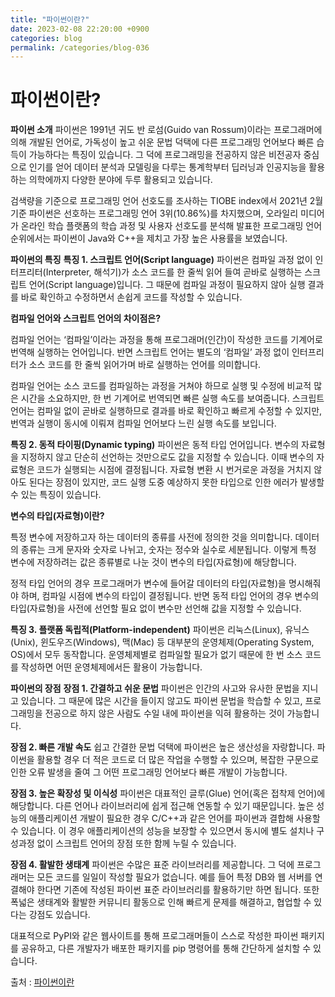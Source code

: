```yaml
---
title: "파이썬이란?"
date: 2023-02-08 22:20:00 +0900
categories: blog
permalink: /categories/blog-036
---
```

# 파이썬이란?

**파이썬 소개**
파이썬은 1991년 귀도 반 로섬(Guido van Rossum)이라는 프로그래머에 의해 개발된 언어로, 가독성이 높고 쉬운 문법 덕택에 다른 프로그래밍 언어보다 빠른 습득이 가능하다는 특징이 있습니다. 그 덕에 프로그래밍을 전공하지 않은 비전공자 중심으로 인기를 얻어 데이터 분석과 모델링을 다루는 통계학부터 딥러닝과 인공지능을 활용하는 의학에까지 다양한 분야에 두루 활용되고 있습니다.

검색량을 기준으로 프로그래밍 언어 선호도를 조사하는 TIOBE index에서 2021년 2월 기준 파이썬은 선호하는 프로그래밍 언어 3위(10.86%)를 차지했으며, 오라일리 미디어가 온라인 학습 플랫폼의 학습 과정 및 사용자 선호도를 분석해 발표한 프로그래밍 언어 순위에서는 파이썬이 Java와 C++을 제치고 가장 높은 사용률을 보였습니다.

**파이썬의 특징**
**특징 1. 스크립트 언어(Script language)**
파이썬은 컴파일 과정 없이 인터프리터(Interpreter, 해석기)가 소스 코드를 한 줄씩 읽어 들여 곧바로 실행하는 스크립트 언어(Script language)입니다. 그 때문에 컴파일 과정이 필요하지 않아 실행 결과를 바로 확인하고 수정하면서 손쉽게 코드를 작성할 수 있습니다.

**컴파일 언어와 스크립트 언어의 차이점은?**

컴파일 언어는 ‘컴파일’이라는 과정을 통해 프로그래머(인간)이 작성한 코드를 기계어로 번역해 실행하는 언어입니다. 
반면 스크립트 언어는 별도의 ‘컴파일’ 과정 없이 인터프리터가 소스 코드를 한 줄씩 읽어가며 바로 실행하는 언어를 의미합니다.

컴파일 언어는 소스 코드를 컴파일하는 과정을 거쳐야 하므로 실행 및 수정에 비교적 많은 시간을 소요하지만, 한 번 기계어로 번역되면 빠른 실행 속도를 보여줍니다. 스크립트 언어는 컴파일 없이 곧바로 실행하므로 결과를 바로 확인하고 빠르게 수정할 수 있지만, 번역과 실행이 동시에 이뤄져 컴파일 언어보다 느린 실행 속도를 보입니다.


**특징 2. 동적 타이핑(Dynamic typing)**
파이썬은 동적 타입 언어입니다. 변수의 자료형을 지정하지 않고 단순히 선언하는 것만으로도 값을 지정할 수 있습니다. 이때 변수의 자료형은 코드가 실행되는 시점에 결정됩니다. 자료형 변환 시 번거로운 과정을 거치지 않아도 된다는 장점이 있지만, 코드 실행 도중 예상하지 못한 타입으로 인한 에러가 발생할 수 있는 특징이 있습니다.

**변수의 타입(자료형)이란?**

특정 변수에 저장하고자 하는 데이터의 종류를 사전에 정의한 것을 의미합니다. 데이터의 종류는 크게 문자와 숫자로 나뉘고, 숫자는 정수와 실수로 세분됩니다. 이렇게 특정 변수에 저장하려는 값은 종류별로 나눈 것이 변수의 타입(자료형)에 해당합니다. 

정적 타입 언어의 경우 프로그래머가 변수에 들어갈 데이터의 타입(자료형)을 명시해줘야 하며, 컴파일 시점에 변수의 타입이 결정됩니다. 반면 동적 타입 언어의 경우 변수의 타입(자료형)을 사전에 선언할 필요 없이 변수만 선언해 값을 지정할 수 있습니다.


**특징 3. 플랫폼 독립적(Platform-independent)**
파이썬은 리눅스(Linux), 유닉스(Unix), 윈도우즈(Windows), 맥(Mac) 등 대부분의 운영체제(Operating System, OS)에서 모두 동작합니다. 운영체제별로 컴파일할 필요가 없기 때문에 한 번 소스 코드를 작성하면 어떤 운영체제에서든 활용이 가능합니다.

**파이썬의 장점**
**장점 1. 간결하고 쉬운 문법**
파이썬은 인간의 사고와 유사한 문법을 지니고 있습니다. 그 때문에 많은 시간을 들이지 않고도 파이썬 문법을 학습할 수 있고, 프로그래밍을 전공으로 하지 않은 사람도 수일 내에 파이썬을 익혀 활용하는 것이 가능합니다.

**장점 2. 빠른 개발 속도**
쉽고 간결한 문법 덕택에 파이썬은 높은 생산성을 자랑합니다. 파이썬을 활용할 경우 더 적은 코드로 더 많은 작업을 수행할 수 있으며, 복잡한 구문으로 인한 오류 발생을 줄여 그 어떤 프로그래밍 언어보다 빠른 개발이 가능합니다.

**장점 3. 높은 확장성 및 이식성**
파이썬은 대표적인 글루(Glue) 언어(혹은 접착제 언어)에 해당합니다. 다른 언어나 라이브러리에 쉽게 접근해 연동할 수 있기 때문입니다. 높은 성능의 애플리케이션 개발이 필요한 경우 C/C++과 같은 언어를 파이썬과 결합해 사용할 수 있습니다. 이 경우 애플리케이션의 성능을 보장할 수 있으면서 동시에 별도 설치나 구성과정 없이 스크립트 언어의 장점 또한 함께 누릴 수 있습니다.

**장점 4. 활발한 생태계**
파이썬은 수많은 표준 라이브러리를 제공합니다. 그 덕에 프로그래머는 모든 코드를 일일이 작성할 필요가 없습니다. 예를 들어 특정 DB와 웹 서버를 연결해야 한다면 기존에 작성된 파이썬 표준 라이브러리를 활용하기만 하면 됩니다. 또한 폭넓은 생태계와 활발한 커뮤니티 활동으로 인해 빠르게 문제를 해결하고, 협업할 수 있다는 강점도 있습니다.

대표적으로 PyPI와 같은 웹사이트를 통해 프로그래머들이 스스로 작성한 파이썬 패키지를 공유하고, 다른 개발자가 배포한 패키지를 pip 명령어를 통해 간단하게 설치할 수 있습니다.

출처 : [파이썬이란](https://library.gabia.com/contents/9256/)